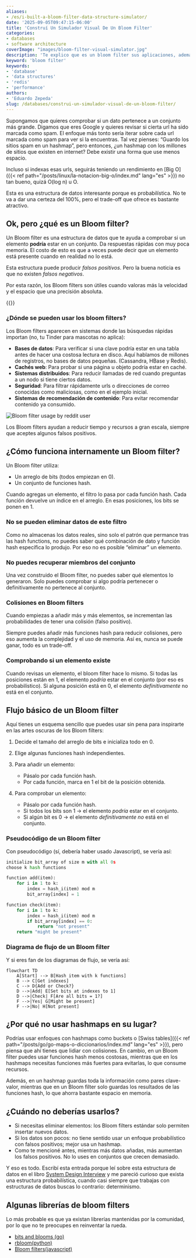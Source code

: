 ```yaml
---
aliases:
- /es/i-built-a-bloom-filter-data-structure-simulator/
date: '2025-09-05T09:47:15-06:00'
title: 'Construí Un Simulador Visual De Un Bloom Filter'
categories:
- databases
- software architecture
coverImage: "images/bloom-filter-visual-simulator.jpg"
description: 'Te explico que es un bloom filter sus aplicaciones, además usa el simulador de esta estructura de datos en tiempo real y mira como funciona internamente'
keyword: 'bloom filter'
keywords:
- 'database'
- 'data structures'
- 'redis'
- 'performance'
authors:
- 'Eduardo Zepeda'
slug: /databases/construi-un-simulador-visual-de-un-bloom-filter/
---
```


Supongamos que quieres comprobar si un dato pertenece a un conjunto más grande. Digamos que eres Google y quieres revisar si cierta url ha sido marcada como spam. El enfoque más tonto sería iterar sobre cada url marcada como spam para ver si la encuentras. Tal vez pienses: “Guardo los sitios spam en un hashmap”, pero entonces, ¿un hashmap con los millones de sitios que existen en internet? Debe existir una forma que use menos espacio.

Incluso si indexas esas urls, seguirás teniendo un rendimiento en [Big O]({{< ref path="/posts/linux/la-notacion-big-o/index.md" lang="es" >}}) no tan bueno, quizá O(log n) u O.

Esta es una estructura de datos interesante porque es probabilística. No te va a dar una certeza del 100%, pero el trade-off que ofrece es bastante atractivo.

## Ok, pero ¿qué es un Bloom filter?

Un Bloom filter es una estructura de datos que te ayuda a comprobar si un elemento **podría** estar en un conjunto. Da respuestas rápidas con muy poca memoria. El costo de esto es que a veces puede decir que un elemento está presente cuando en realidad no lo está.

Esta estructura puede producir *falsos positivos*. Pero la buena noticia es que no existen *falsos negativos*.

Por esta razón, los Bloom filters son útiles cuando valoras más la velocidad y el espacio que una precisión absoluta.

{{<bloomFilter>}}

### ¿Dónde se pueden usar los bloom filters?

Los Bloom filters aparecen en sistemas donde las búsquedas rápidas importan (no, tu Tinder para mascotas no aplica):

* **Bases de datos**: Para verificar si una clave podría estar en una tabla antes de hacer una costosa lectura en disco. Aquí hablamos de millones de registros, no bases de datos pequeñas. (Cassandra, HBase y Redis).
* **Cachés web**: Para probar si una página u objeto podría estar en caché.
* **Sistemas distribuidos**: Para reducir llamadas de red cuando preguntas a un nodo si tiene ciertos datos.
* **Seguridad**: Para filtrar rápidamente urls o direcciones de correo conocidas como maliciosas, como en el ejemplo inicial.
* **Sistemas de recomendación de contenido**: Para evitar recomendar contenido ya consumido.

![Bloom filter usage by reddit user](https://res.cloudinary.com/dwrscezd2/image/upload/v1757107240/coffee-bytes/bloom-filter-usage_fvyq87.png)

Los Bloom filters ayudan a reducir tiempo y recursos a gran escala, siempre que aceptes algunos falsos positivos.

## ¿Cómo funciona internamente un Bloom filter?

Un Bloom filter utiliza:

* Un arreglo de bits (todos empiezan en 0).
* Un conjunto de funciones hash.

Cuando agregas un elemento, el filtro lo pasa por cada función hash. Cada función devuelve un índice en el arreglo. En esas posiciones, los bits se ponen en 1.

### No se pueden eliminar datos de este filtro

Como no almacenas los datos reales, sino solo el patrón que permance tras las hash functions, no puedes saber qué combinación de dato y función hash específica lo produjo. Por eso no es posible “eliminar” un elemento.

### No puedes recuperar miembros del conjunto

Una vez construido el Bloom filter, no puedes saber qué elementos lo generaron. Solo puedes comprobar si algo podría pertenecer o definitivamente no pertenece al conjunto.

### Colisiones en Bloom filters

Cuando empiezas a añadir más y más elementos, se incrementan las probabilidades de tener una colisión (falso positivo).

Siempre puedes añadir más funciones hash para reducir colisiones, pero eso aumenta la complejidad y el uso de memoria. Así es, nunca se puede ganar, todo es un trade-off.

### Comprobando si un elemento existe

Cuando revisas un elemento, el bloom filter hace lo mismo. Si todas las posiciones están en 1, el elemento *podría* estar en el conjunto (por eso es probabilístico). Si alguna posición está en 0, el elemento *definitivamente* no está en el conjunto.

## Flujo básico de un Bloom filter

Aquí tienes un esquema sencillo que puedes usar sin pena para inspirarte en las artes oscuras de los Bloom filters:

1. Decide el tamaño del arreglo de bits e inicializa todo en 0.

2. Elige algunas funciones hash independientes.

3. Para añadir un elemento:

   * Pásalo por cada función hash.
   * Por cada función, marca en 1 el bit de la posición obtenida.

4. Para comprobar un elemento:

   * Pásalo por cada función hash.
   * Si todos los bits son 1 → el elemento *podría* estar en el conjunto.
   * Si algún bit es 0 → el elemento *definitivamente no* está en el conjunto.

### Pseudocódigo de un Bloom filter

Con pseudocódigo (sí, debería haber usado Javascript), se vería así:

```python
initialize bit_array of size m with all 0s
choose k hash functions

function add(item):
    for i in 1 to k:
        index = hash_i(item) mod m
        bit_array[index] = 1

function check(item):
    for i in 1 to k:
        index = hash_i(item) mod m
        if bit_array[index] == 0:
            return "not present"
    return "might be present"
```

### Diagrama de flujo de un Bloom filter

Y si eres fan de los diagramas de flujo, se vería así:

```mermaid
flowchart TD
    A[Start] --> B[Hash item with k functions]
    B --> C[Get indexes]
    C --> D{Add or Check?}
    D -->|Add| E[Set bits at indexes to 1]
    D -->|Check| F[Are all bits = 1?]
    F -->|Yes| G[Might be present]
    F -->|No| H[Not present]
```

## ¿Por qué no usar hashmaps en su lugar?

Podrías usar enfoques con hashmaps como buckets o [Swiss tables]({{< ref path="/posts/go/go-maps-o-diccionarios/index.md" lang="es" >}}), pero piensa que ahí tienes que lidiar con colisiones. En cambio, en un Bloom filter puedes usar funciones hash menos costosas, mientras que en los hashmaps necesitas funciones más fuertes para evitarlas, lo que consume recursos.

Además, en un hashmap guardas toda la información como pares clave-valor, mientras que en un Bloom filter solo guardas los resultados de las funciones hash, lo que ahorra bastante espacio en memoria.

## ¿Cuándo no deberías usarlos?

* Si necesitas eliminar elementos: los Bloom filters estándar solo permiten insertar nuevos datos.
* Si los datos son pocos: no tiene sentido usar un enfoque probabilístico con falsos positivos; mejor usa un hashmap.
* Como te mencioné antes, mientras más datos añadas, más aumentan los falsos positivos. No lo uses en conjuntos que crecen demasiado.

Y eso es todo. Escribí esta entrada porque leí sobre esta estructura de datos en el libro [System Design Interview](https://amzn.to/41rodp3#?) y me pareció curioso que exista una estructura probabilística, cuando casi siempre que trabajas con estructuras de datos buscas lo contrario: determinismo.

## Algunas librerías de bloom filters

Lo más probable es que ya existan librerías mantenidas por la comunidad, por lo que no te preocupes en reinventar la rueda. 

- [bits and blooms (go)](https://github.com/bits-and-blooms/bloom#?)
- [rbloom(python)](https://github.com/KenanHanke/rbloom#?)
- [Bloom filters(javascript)](https://www.npmjs.com/package/bloom-filters#?)
